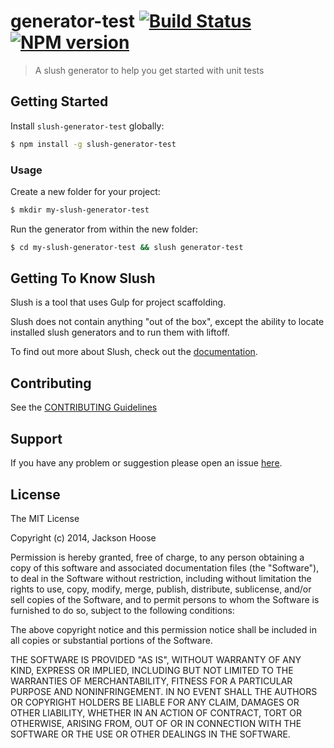 # generator-test [![Build Status](https://secure.travis-ci.org/jacksonhoose/slush-generator-test.png?branch=master)](https://travis-ci.org/jacksonhoose/slush-generator-test) [![NPM version](https://badge-me.herokuapp.com/api/npm/slush-generator-test.png)](http://badges.enytc.com/for/npm/slush-generator-test)

> A slush generator to help you get started with unit tests


## Getting Started

Install `slush-generator-test` globally:

```bash
$ npm install -g slush-generator-test
```

### Usage

Create a new folder for your project:

```bash
$ mkdir my-slush-generator-test
```

Run the generator from within the new folder:

```bash
$ cd my-slush-generator-test && slush generator-test
```

## Getting To Know Slush

Slush is a tool that uses Gulp for project scaffolding.

Slush does not contain anything "out of the box", except the ability to locate installed slush generators and to run them with liftoff.

To find out more about Slush, check out the [documentation](https://github.com/klei/slush).

## Contributing

See the [CONTRIBUTING Guidelines](https://github.com/jacksonhoose/slush-generator-test/blob/master/CONTRIBUTING.md)

## Support
If you have any problem or suggestion please open an issue [here](https://github.com/jacksonhoose/slush-generator-test/issues).

## License 

The MIT License

Copyright (c) 2014, Jackson Hoose

Permission is hereby granted, free of charge, to any person
obtaining a copy of this software and associated documentation
files (the "Software"), to deal in the Software without
restriction, including without limitation the rights to use,
copy, modify, merge, publish, distribute, sublicense, and/or sell
copies of the Software, and to permit persons to whom the
Software is furnished to do so, subject to the following
conditions:

The above copyright notice and this permission notice shall be
included in all copies or substantial portions of the Software.

THE SOFTWARE IS PROVIDED "AS IS", WITHOUT WARRANTY OF ANY KIND,
EXPRESS OR IMPLIED, INCLUDING BUT NOT LIMITED TO THE WARRANTIES
OF MERCHANTABILITY, FITNESS FOR A PARTICULAR PURPOSE AND
NONINFRINGEMENT. IN NO EVENT SHALL THE AUTHORS OR COPYRIGHT
HOLDERS BE LIABLE FOR ANY CLAIM, DAMAGES OR OTHER LIABILITY,
WHETHER IN AN ACTION OF CONTRACT, TORT OR OTHERWISE, ARISING
FROM, OUT OF OR IN CONNECTION WITH THE SOFTWARE OR THE USE OR
OTHER DEALINGS IN THE SOFTWARE.

